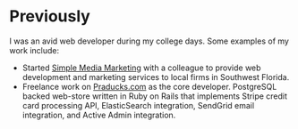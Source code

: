 Previously
==========

I was an avid web developer during my college days. Some examples of my work include: 
* Started [Simple Media Marketing](http://www.simplemediamarketing.net) with a colleague to provide web development and marketing services to local firms in Southwest Florida.
* Freelance work on [Praducks.com](https://praducks.herokuapp.com/) as the core developer. PostgreSQL backed web-store written in Ruby on Rails that implements Stripe credit card processing API, ElasticSearch integration, SendGrid email integration, and Active Admin integration.